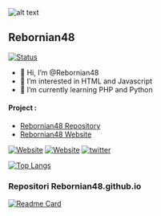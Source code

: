 ![alt text](https://avatars.githubusercontent.com/u/80138640 "Rebornian48")
## Rebornian48

[![Status](https://github-readme-stats.vercel.app/api?username=rebornian48&show_icons=true&count_private=true&theme=algolia)](https://github.com/anuraghazra/github-readme-stats)

- 👋 Hi, I’m @Rebornian48
- 👀 I’m interested in HTML and Javascript 
- 🌱 I’m currently learning PHP and Python

#### Project : 
- [Rebornian48 Repository](https://rebornian48.github.io)
- [Rebornian48 Website](https://rebornian48.com)

[![Website](https://img.shields.io/website?label=Rebornian48&style=for-the-badge&url=https%3A%2F%2Frebornian48.github.io)](https://rebornian48.github.io)
[![Website](https://img.shields.io/website?label=Rebornian48&style=for-the-badge&url=https%3A%2F%2Frebornian48.com)](https://rebornian48.com)
[![twitter](https://img.shields.io/badge/twitter-1DA1F2?style=for-the-badge&logo=twitter&logoColor=white)](https://twitter.com/Rebornian48)

[![Top Langs](https://github-readme-stats.vercel.app/api/top-langs/?username=rebornian48&layout=compact&theme=algolia&langs_count=10)](https://github.com/rebornian48)

### Repositori Rebornian48.github.io

[![Readme Card](https://github-readme-stats.vercel.app/api/pin/?username=rebornian48&show_owner=true&repo=rebornian48.github.io&theme=algolia)](https://github.com/rebornian48/rebornian48.github.io)
